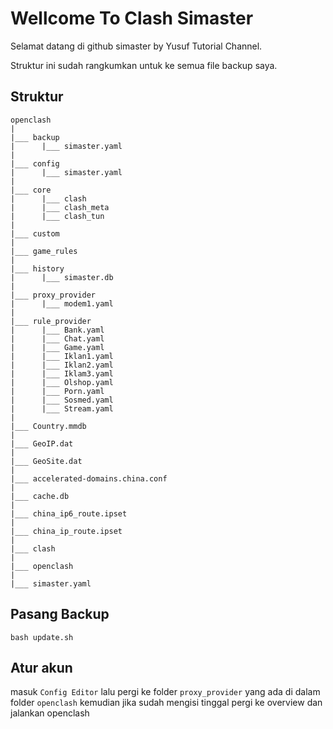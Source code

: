 # Wellcome To Clash Simaster

Selamat datang di github simaster by Yusuf Tutorial Channel.

Struktur ini sudah rangkumkan untuk ke semua file backup saya.

## Struktur

```
openclash
|
|___ backup
|      |___ simaster.yaml
|
|___ config
|      |___ simaster.yaml
|
|___ core
|      |___ clash
|      |___ clash_meta
|      |___ clash_tun
|
|___ custom
|
|___ game_rules
|
|___ history
|      |___ simaster.db
|
|___ proxy_provider
|      |___ modem1.yaml
|
|___ rule_provider
|      |___ Bank.yaml
|      |___ Chat.yaml
|      |___ Game.yaml
|      |___ Iklan1.yaml
|      |___ Iklan2.yaml
|      |___ Iklam3.yaml
|      |___ Olshop.yaml
|      |___ Porn.yaml
|      |___ Sosmed.yaml
|      |___ Stream.yaml
|
|___ Country.mmdb
|
|___ GeoIP.dat
|
|___ GeoSite.dat
|
|___ accelerated-domains.china.conf
|
|___ cache.db
|
|___ china_ip6_route.ipset
|
|___ china_ip_route.ipset
|
|___ clash
|
|___ openclash
|
|___ simaster.yaml
```

## Pasang Backup

```
bash update.sh
```

## Atur akun

masuk `Config Editor` lalu pergi ke folder `proxy_provider` yang ada di dalam folder `openclash` kemudian jika sudah mengisi tinggal pergi ke overview dan jalankan openclash
